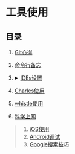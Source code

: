 # 工具使用

## 目录
1. [Git心得](./Git心得/README.md)
2. [命令行备忘](./命令行备忘/README.md)
3. <details>

   <summary><a href="./IDEs设置/README.md">IDEs设置</a></summary>

    [webstorm.jar](https://raw.githubusercontent.com/realgeoffrey/knowledge/master/工具使用/IDEs设置/webstorm0320.jar)
    </details>
4. [Charles使用](./Charles使用/README.md)
5. [whistle使用](./whistle使用/README.md)
6. [科学上网](./科学上网/README.md)

>1. [iOS使用](./iOS使用/README.md)
>2. [Android调试](./Android调试/README.md)
>3. [Google搜索技巧](./Google搜索技巧/README.md)
